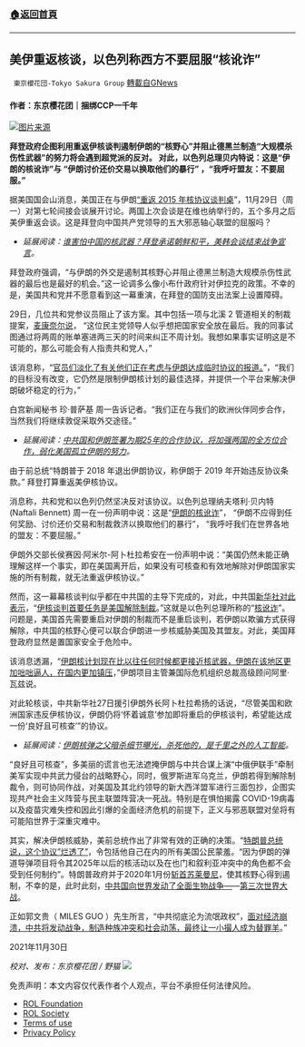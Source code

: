 ###  [:house:返回首頁](https://github.com/ourhimalayas/txt)
---


## 美伊重返核谈，以色列称西方不要屈服“核讹诈”
` 東京櫻花団-Tokyo Sakura Group` [轉載自GNews](https://gnews.org/zh-hans/1707854/)

#### 作者：东京樱花团｜捆绑CCP一千年

![](https://assets.gnews.org/wp-content/uploads/2021/11/2伊核协议谈判.png)[图片来源](https://asiatimes.com/2021/11/whos-afraid-of-chinas-nukes/)

**拜登政府企图利用重返伊核谈判遏制伊朗的“核野心”并阻止德黑兰制造“大规模杀伤性武器”的努力将会遇到超党派的反对。 对此，以色列总理贝内特说：这是“伊朗的核讹诈”与 “伊朗讨价还价交易以换取他们的暴行” ，“我呼吁盟友：不要屈服。”**

据美国国会山消息，美国正在与伊朗[“重返 2015 年核协议谈判桌](https://thehill.com/policy/defense/583471-us-iran-return-to-same-negotiating-table?utm_source=&amp;utm_medium=email&amp;utm_campaign=44983)”，11月29日（周一）对第七轮间接会谈展开讨论。两国上次会谈是在维也纳举行的，五个多月之后美伊重返会谈。这是拜登向中国共产党领导的五大邪恶轴心联盟的屈服吗？

- *延展阅读：*[*谁害怕中国的核武器？*](https://asiatimes.com/2021/11/whos-afraid-of-chinas-nukes/)[*拜登承诺朝鲜和平，美韩会谈结束战争宣言*](https://www.newsweek.com/biden-commits-north-korea-peace-us-south-korea-talk-end-war-declaration-1654115)*。*


拜登政府强调，“与伊朗的外交是遏制其核野心并阻止德黑兰制造大规模杀伤性武器的最后也是最好的机会。”这一论调多么像小布什政府针对伊拉克的政策。不幸的是，美国共和党并不愿意看到这一幕重演，在拜登的国防支出法案上设置障碍。

29日，几位共和党参议员阻止了该方案。其中包括一项与北溪 2 管道相关的制裁提案，[麦康奈尔说](https://thehill.com/homenews/senate/583487-senate-gop-blocks-defense-bill-throwing-it-into-limbo?utm_source=&amp;utm_medium=email&amp;utm_campaign=44983)， “这位民主党领导人似乎想把国家安全放在最后。我的同事试图通过将两周的账单塞进两三天的时间来纠正不周计划。我想如果事实证明这是不可能的，那么可能会有人指责共和党人，”

该消息称，“[官员们淡化了有关他们正在考虑与伊朗达成临时协议的报道。](https://thehill.com/policy/defense/583471-us-iran-return-to-same-negotiating-table?utm_source=&amp;utm_medium=email&amp;utm_campaign=44983)”，“我们的目标没有改变，它仍然是限制伊朗核计划的最佳选择，并提供一个平台来解决伊朗破坏稳定的行为，”

白宫新闻秘书 珍·普萨基 周一告诉记者。“我们正在与我们的欧洲伙伴同步合作，当然我们将继续敦促采取外交途径。”

- *延展阅读：*[*中共国和伊朗签署为期25年的合作协议，将加强两国的全方位合作，弱化美国孤立伊朗的努力*](https://www.bbc.com/zhongwen/simp/world-56561203)*。*


由于前总统“特朗普于 2018 年退出伊朗协议，称伊朗于 2019 年开始违反协议条款。” 拜登打算重返美伊核协议。

消息称，共和党和以色列仍然坚决反对该协议。以色列总理纳夫塔利·贝内特 (Naftali Bennett) 周一在一份声明中说：这是“[伊朗的核讹诈](https://nypost.com/2021/11/29/israel-pm-warns-nations-to-be-wary-of-irans-nuclear-blackmail/)”， “伊朗不应得到任何奖励、讨价还价交易和制裁救济以换取他们的暴行”， “我呼吁我们在世界各地的盟友：不要屈服。”

伊朗外交部长侯赛因·阿米尔-阿卜杜拉希安在一份声明中说：“美国仍然未能正确理解这样一个事实，即在美国离开后，如果没有可核查和有效地解除对伊朗国家实施的所有制裁，就无法重返伊核协议。”

然而，这一幕幕核谈判似乎都在中共国的主导下完成的，对此，中共国[新华社对此表示](http://www.news.cn/2021-11/30/c_1128113820.htm)，“[伊核谈判首要任务是美国解除制裁](http://www.news.cn/video/2021-11/30/c_1211467214.htm)。”这就是以色列总理所称的“[核讹诈](https://www.timesofisrael.com/as-iran-talks-begin-bennett-urges-world-powers-resist-regimes-nuclear-blackmail/)”。问题是，美国首先需要重启对伊朗的制裁而不是重启谈判，若伊朗以欺骗方式获得解除，中共国的核野心便可以联合伊朗进一步核威胁美国及其盟友。对此，美国拜登政府显然是置国家安全于危险中。

该消息透漏，“[伊朗核计划现在比以往任何时候都更接近核武器，伊朗在该地区更加咄咄逼人，在国内更加镇压](https://thehill.com/policy/defense/583471-us-iran-return-to-same-negotiating-table?utm_source=&amp;utm_medium=email&amp;utm_campaign=44983)，”伊朗项目主管兼国际危机组织总裁高级顾问阿里·瓦兹说。

对此轮核谈，中共新华社27日援引伊朗外长阿卜杜拉希扬的话说，“尽管美国和欧洲国家违反伊核协议，伊朗仍将‘怀着诚意’参加即将重启的伊核谈判，希望能达成一份‘良好且可核查’”的协议。

- *延展阅读：*[*伊朗核弹之父暗杀细节曝光，杀死他的，是千里之外的人工智能*](https://k.sina.com.cn/article_2549228714_97f224aa01900xy47.html)*。*


“良好且可核查”，多美丽的谎言也无法遮掩伊朗与中共合谋上演“中俄伊联手”牵制美军实现中共武力侵台的战略野心，同时，俄罗斯进军乌克兰，伊朗若得到解除制裁令，则可协同作战，对美国及其北约领导的新大西洋盟军进行三面包抄，企图实现共产社会主义阵营与民主联盟阵营决一死战。特别是在惧怕揭露 COVID-19病毒以及疫苗灾难失控和因此引爆的全面经济危机的前提下，正义与邪恶联盟对垒将有可能陷世界于深重灾难中。

其实，解决伊朗核威胁，美前总统作出了非常有效的正确的决策。“[特朗普总统说，这个协议”烂透了”](https://www.bbc.com/zhongwen/simp/world-44048520)，令包括他自己在内的所有美国公民蒙羞。“因为伊朗的弹道导弹项目将令其2025年以后的核活动以及在也门和叙利亚冲突中的角色都不会受到任何制约”。特朗普政府并于2020年1月份[斩首苏莱曼尼](https://www.bbc.com/zhongwen/simp/world-51020173)，使其核野心得到遏制，不幸的是，此时此刻，[中共国向世界发动了全面生物战争—](https://www.voachinese.com/a/Covid-origin-who-investigation-china-pompeo-miles-yu-great-leap-forward-20210228/5796026.html)—[第三次世界大战](https://www.bbc.com/zhongwen/simp/world-51006414)。

正如郭文贵（ MILES GUO ）先生所言，“中共彻底沦为流氓政权”，[面对经济崩溃，中共将发动战争，制造种族冲突和社会动荡，最终让一小撮人成为替罪羊](https://www.gettr.com/post/piaefad1ee)。”

2021年11月30日

*校对、发布：东京樱花团 / 野猫*
![](https://assets.gnews.org/wp-content/uploads/2021/11/最新版-4.png)
 

免责声明：本文内容仅代表作者个人观点，平台不承担任何法律风险。

- [ROL Foundation](https://rolfoundation.org/)
- [ROL Society](https://rolsociety.org/)
- [Terms of use](https://gnews.org/terms-of-use-3/)
- [Privacy Policy](https://gnews.org/privacy-policy/)
